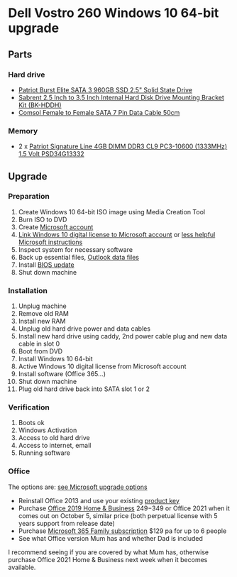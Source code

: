 # Dell Vostro 260 Windows 10 64-bit upgrade

## Parts

### Hard drive
- [Patriot Burst Elite SATA 3 960GB SSD 2.5" Solid State Drive](https://www.amazon.com.au/gp/product/B08LKNLF7K/ref=ppx_yo_dt_b_asin_title_o00_s01?ie=UTF8&psc=1)
- [Sabrent 2.5 Inch to 3.5 Inch Internal Hard Disk Drive Mounting Bracket Kit (BK-HDDH)](https://www.amazon.com.au/gp/product/B00G57BN1M/ref=ppx_yo_dt_b_asin_title_o00_s00?ie=UTF8&psc=1)
- [Comsol Female to Female SATA 7 Pin Data Cable 50cm](https://www.officeworks.com.au/shop/officeworks/p/comsol-female-to-female-sata-7-pin-data-cable-50cm-cosdc050)

### Memory
- 2 x [Patriot Signature Line 4GB DIMM DDR3 CL9 PC3-10600 (1333MHz) 1.5 Volt PSD34G13332](https://www.amazon.com.au/gp/product/B003GSLDJ0/ref=ppx_yo_dt_b_asin_title_o00_s00?ie=UTF8&psc=1)

## Upgrade

### Preparation

1. Create Windows 10 64-bit ISO image using Media Creation Tool
2. Burn ISO to DVD
3. Create [Microsoft account](https://support.microsoft.com/en-us/account-billing/sign-in-to-your-microsoft-account-dashboard-2ffedaca-6e1b-bc18-f28c-58539e1cb6d3)
4. [Link Windows 10 digital license to Microsoft account](https://www.windowscentral.com/how-link-your-windows-10-product-key-microsoft-account) or [less helpful Microsoft instructions](https://support.microsoft.com/en-us/windows/reactivating-windows-10-after-a-hardware-change-2c0e962a-f04c-145b-6ead-fb3fc72b6665)
5. Inspect system for necessary software
6. Back up essential files, [Outlook data files](https://support.microsoft.com/en-us/office/introduction-to-outlook-data-files-pst-and-ost-222eaf92-a995-45d9-bde2-f331f60e2790)
7. Install [BIOS update](https://www.dell.com/support/home/en-aw/drivers/driversdetails?driverid=5r4nt&oscode=w864&productcode=vostro-260)
8. Shut down machine

### Installation

1. Unplug machine
2. Remove old RAM
3. Install new RAM
4. Unplug old hard drive power and data cables
5. Install new hard drive using caddy, 2nd power cable plug and new data cable in slot 0
6. Boot from DVD
7. Install Windows 10 64-bit
8. Active Windows 10 digital license from Microsoft account
9. Install software (Office 365...)
10. Shut down machine
11. Plug old hard drive back into SATA slot 1 or 2

### Verification

1. Boots ok
2. Windows Activation
3. Access to old hard drive
4. Access to internet, email
5. Running software

### Office

The options are: [see Microsoft upgrade options](https://support.microsoft.com/en-us/office/how-do-i-upgrade-office-ee68f6cf-422f-464a-82ec-385f65391350)
- Reinstall Office 2013 and use your existing [product key](https://support.microsoft.com/en-us/office/using-product-keys-with-office-12a5763a-d45c-4685-8c95-a44500213759)
- Purchase [Office 2019 Home & Business](https://www.microsoft.com/en-au/microsoft-365/p/office-home-business-2019/cfq7ttc0k7cq?activetab=pivot%3aoverviewtab) $249-$349 or Office 2021 when it comes out on October 5, similar price (both perpetual license with 5 years support from release date)
- Purchase [Microsoft 365 Family subscription](https://www.microsoft.com/en-au/microsoft-365/buy/compare-all-microsoft-365-products) $129 pa for up to 6 people
- See what Office version Mum has and whether Dad is included

I recommend seeing if you are covered by what Mum has, otherwise purchase Office 2021 Home & Business next week when it becomes available.
